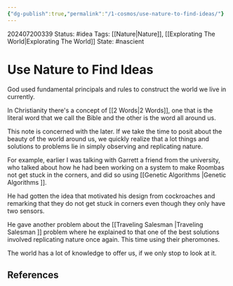 ```yaml
---
{"dg-publish":true,"permalink":"/1-cosmos/use-nature-to-find-ideas/"}
---
```


202407200339
Status: #idea
Tags: [[Nature\|Nature]], [[Explorating The World\|Explorating The World]]
State: #nascient
# Use Nature to Find Ideas

God used fundamental principals and rules to construct the world we live in currently.

In Christianity there's a concept of [[2 Words\|2 Words]], one that is the literal word that we call the Bible and the other is the word all around us. 

This note is concerned with the later. If we take the time to posit about the beauty of the world around us, we quickly realize that a lot things and solutions to problems lie in simply observing and replicating nature.

For example, earlier I was talking with Garrett a friend from the university, who talked about how he had been working on a system to make Roombas not get stuck in the corners, and did so using [[Genetic Algorithms \|Genetic Algorithms ]]. 

He had gotten the idea that motivated his design from cockroaches and remarking that they do not get stuck in corners even though they only have two sensors. 

He gave another problem about the [[Traveling Salesman \|Traveling Salesman ]] problem where he explained to that one of the best solutions involved replicating nature once again. This time using their pheromones.

The world has a lot of knowledge to offer us, if we only stop to look at it.

## References

